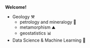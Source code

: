**Welcome!**

* Geology ⚒️
  * petrology and mineralogy 🔬  
  * metamorphism ⛰️
  * geostatistics 📊
* Data Science & Machine Learning 🤖
